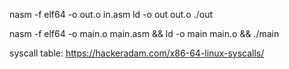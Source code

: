 nasm -f elf64 -o out.o in.asm
ld -o out out.o
./out

nasm -f elf64 -o main.o main.asm && ld -o main main.o && ./main

syscall table:
https://hackeradam.com/x86-64-linux-syscalls/
